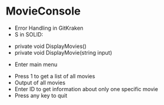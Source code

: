 # MovieConsole
* Error Handling in GitKraken
* S in SOLID:
- private void DisplayMovies()
- private void DisplayMovie(string input)

* Enter main menu
- Press 1 to get a list of all movies
- Output of all movies
- Enter ID to get information about only one specific movie 
- Press any key to quit

